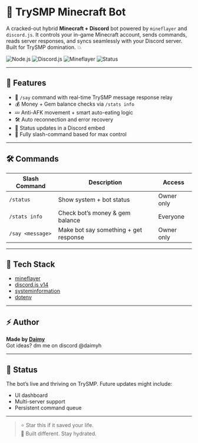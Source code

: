 # 🧠 TrySMP Minecraft Bot

A cracked-out hybrid **Minecraft + Discord** bot powered by `mineflayer` and `discord.js`. It controls your in-game Minecraft account, sends commands, reads server responses, and syncs seamlessly with your Discord server. Built for TrySMP domination. 💥

![Node.js](https://img.shields.io/badge/Node.js-18.x-brightgreen?style=for-the-badge&logo=node.js)
![Discord.js](https://img.shields.io/badge/Discord.js-v14-blue?style=for-the-badge&logo=discord)
![Mineflayer](https://img.shields.io/badge/Mineflayer-Bot-yellow?style=for-the-badge)
![Status](https://img.shields.io/badge/TrySMP-Connected-success?style=for-the-badge)

---

## 🧩 Features

- 💬 `/say` command with real-time TrySMP message response relay
- 💰 Money + Gem balance checks via `/stats info`
- 💤 Anti-AFK movement + smart auto-eating logic
- 🛠 Auto reconnection and error recovery
- 📡 Status updates in a Discord embed
- 🧠 Fully slash-command based for max control

---

## 🛠 Commands

| Slash Command     | Description                               | Access           |
|-------------------|-------------------------------------------|------------------|
| `/status`         | Show system + bot status                  | Owner only       |
| `/stats info`     | Check bot’s money & gem balance           | Everyone         |
| `/say <message>`  | Make bot say something + get response     | Owner only       |

---

## 🧠 Tech Stack

- [mineflayer](https://github.com/PrismarineJS/mineflayer)
- [discord.js v14](https://discord.js.org)
- [systeminformation](https://systeminformation.io/)
- [dotenv](https://www.npmjs.com/package/dotenv)

---

## ⚡ Author

**Made by [Daimy](https://github.com/itzdaimy)**  
Got ideas? dm me on discord @daimyh

---

## 🧪 Status

The bot’s live and thriving on TrySMP. Future updates might include:
- UI dashboard
- Multi-server support
- Persistent command queue

---

> ⭐ Star this if it saved your life.  
> 🧃 Built different. Stay hydrated.
